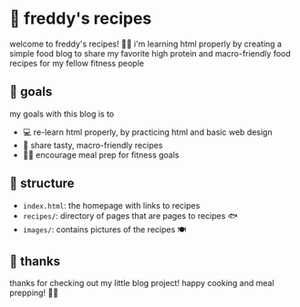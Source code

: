 # 🍴 freddy's recipes

welcome to freddy's recipes! 👨‍🍳 i'm learning html properly by creating a simple food blog to share my favorite high protein and macro-friendly food recipes for my fellow fitness people

## 🚀 goals

my goals with this blog is to

- 💻 re-learn html properly, by practicing html and basic web design
- 🥗 share tasty, macro-friendly recipes
- 🧑‍🍳 encourage meal prep for fitness goals

## 📂 structure

- `index.html`: the homepage with links to recipes
- `recipes/`: directory of pages that are pages to recipes 🐟
- `images/`: contains pictures of the recipes 🍽️

## 🙏 thanks

thanks for checking out my little blog project! happy cooking and meal prepping! 🥰🍝
